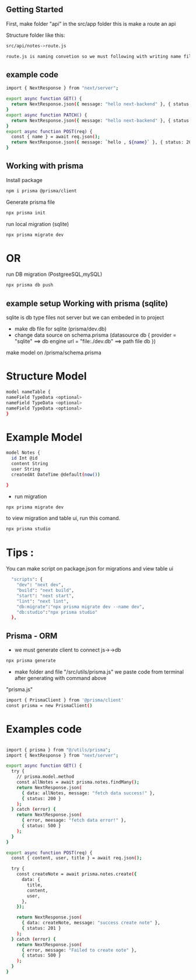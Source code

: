 ## Getting Started

First, make folder "api" in the src/app folder
this is make a route an api

Structure folder like this:

```bash
src/api/notes->route.js

route.js is naming convetion so we must following with writing name file "route.js"
```

## example code

```bash
import { NextResponse } from "next/server";

export async function GET() {
  return NextResponse.json({ message: "hello next-backend" }, { status: 200 });
}
export async function PATCH() {
  return NextResponse.json({ message: "hello next-backend" }, { status: 200 });
}
export async function POST(req) {
  const { name } = await req.json();
  return NextResponse.json({ message: `hello , ${name}` }, { status: 200 });
}

```

## Working with prisma

Install package

```bash
npm i prisma @prisma/client
```

Generate prisma file

```bash
npx prisma init
```

run local migration (sqlite)

```bash
npx prisma migrate dev
```

# OR

run DB migration (PostgreeSQL,mySQL)

```bash
npx prisma db push
```

## example setup Working with prisma (sqlite)

sqlite is db type files not server but we can embeded in to project

- make db file for sqlite (prisma/dev.db)
- change data source on schema.prisma (datasource db {
  provider = "sqlite" ==> db engine
  url = "file:./dev.db" ==> path file db
  })

make model on /prisma/schema.prisma

# Structure Model

```bash
model nameTable {
nameField TypeData <optional>
nameField TypeData <optional>
nameField TypeData <optional>
}
```

# Example Model

```bash
model Notes {
  id Int @id
  content String
  user String
  createdAt DateTime @default(now())

}
```

- run migration

```bash
npx prisma migrate dev
```

to view migration and table ui, run this comand.

```bash
npx prisma studio
```

# Tips :

You can make script on package.json for migrations and view table ui

```bash
  "scripts": {
    "dev": "next dev",
    "build": "next build",
    "start": "next start",
    "lint": "next lint",
    "db:migrate":"npx prisma migrate dev --name dev",
    "db:studio":"npx prisma studio"
  },
```

## Prisma - ORM

- we must generate client to connect js-><prisma>->db

```bash
npx prisma generate
```

- make folder and file "/src/utils/prisma.js"
  we paste code from terminal after generating with command above

"prisma.js"

```bash
import { PrismaClient } from '@prisma/client'
const prisma = new PrismaClient()
```

# Examples code

```bash

import { prisma } from "@/utils/prisma";
import { NextResponse } from "next/server";

export async function GET() {
  try {
    // prisma.model.method
    const allNotes = await prisma.notes.findMany();
    return NextResponse.json(
      { data: allNotes, message: "fetch data success!" },
      { status: 200 }
    );
  } catch (error) {
    return NextResponse.json(
      { error, meesage: "fetch data error!" },
      { status: 500 }
    );
  }
}

export async function POST(req) {
  const { content, user, title } = await req.json();

  try {
    const createNote = await prisma.notes.create({
      data: {
        title,
        content,
        user,
      },
    });

    return NextResponse.json(
      { data: createNote, message: "success create note" },
      { status: 201 }
    );
  } catch (error) {
    return NextResponse.json(
      { error, message: "Failed to create note" },
      { status: 500 }
    );
  }
}

```
